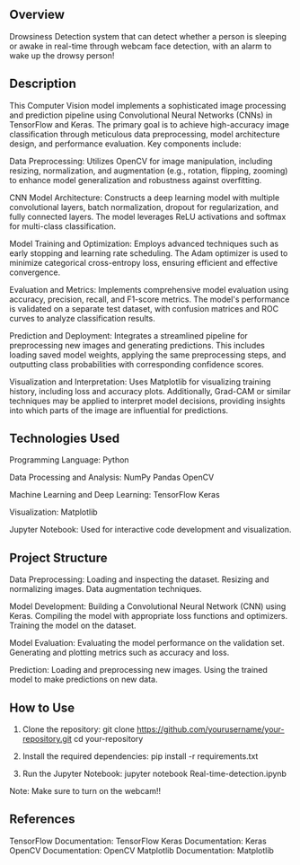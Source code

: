 ## Overview
Drowsiness Detection system that can detect whether a person is sleeping or awake in real-time through webcam face detection, with an alarm to wake up the drowsy person! 

## Description
This Computer Vision model implements a sophisticated image processing and prediction pipeline using Convolutional Neural Networks (CNNs) in TensorFlow and Keras. The primary goal is to achieve high-accuracy image classification through meticulous data preprocessing, model architecture design, and performance evaluation. Key components include:

Data Preprocessing: Utilizes OpenCV for image manipulation, including resizing, normalization, and augmentation (e.g., rotation, flipping, zooming) to enhance model generalization and robustness against overfitting.

CNN Model Architecture: Constructs a deep learning model with multiple convolutional layers, batch normalization, dropout for regularization, and fully connected layers. The model leverages ReLU activations and softmax for multi-class classification.

Model Training and Optimization: Employs advanced techniques such as early stopping and learning rate scheduling. The Adam optimizer is used to minimize categorical cross-entropy loss, ensuring efficient and effective convergence.

Evaluation and Metrics: Implements comprehensive model evaluation using accuracy, precision, recall, and F1-score metrics. The model's performance is validated on a separate test dataset, with confusion matrices and ROC curves to analyze classification results.

Prediction and Deployment: Integrates a streamlined pipeline for preprocessing new images and generating predictions. This includes loading saved model weights, applying the same preprocessing steps, and outputting class probabilities with corresponding confidence scores.

Visualization and Interpretation: Uses Matplotlib for visualizing training history, including loss and accuracy plots. Additionally, Grad-CAM or similar techniques may be applied to interpret model decisions, providing insights into which parts of the image are influential for predictions.

## Technologies Used
Programming Language: Python

Data Processing and Analysis:
    NumPy
    Pandas
    OpenCV
    
Machine Learning and Deep Learning:
    TensorFlow
    Keras
    
Visualization:
    Matplotlib
    
Jupyter Notebook: Used for interactive code development and visualization.

## Project Structure

Data Preprocessing:
    Loading and inspecting the dataset.
    Resizing and normalizing images.
    Data augmentation techniques.

Model Development:
    Building a Convolutional Neural Network (CNN) using Keras.
    Compiling the model with appropriate loss functions and optimizers.
    Training the model on the dataset.

Model Evaluation:
    Evaluating the model performance on the validation set.
    Generating and plotting metrics such as accuracy and loss.

Prediction:
    Loading and preprocessing new images.
    Using the trained model to make predictions on new data.


## How to Use

1. Clone the repository:
git clone https://github.com/yourusername/your-repository.git
cd your-repository

2. Install the required dependencies:
pip install -r requirements.txt

3. Run the Jupyter Notebook:
jupyter notebook Real-time-detection.ipynb

Note: Make sure to turn on the webcam!!

## References
TensorFlow Documentation: TensorFlow
Keras Documentation: Keras
OpenCV Documentation: OpenCV
Matplotlib Documentation: Matplotlib
